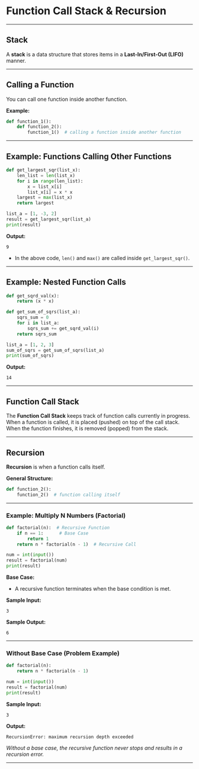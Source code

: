 # Function Call Stack & Recursion

---

## Stack

A **stack** is a data structure that stores items in a **Last-In/First-Out (LIFO)** manner.

---

## Calling a Function

You can call one function inside another function.

**Example:**

```python
def function_1():
    def function_2():
        function_1()  # calling a function inside another function
```

---

## Example: Functions Calling Other Functions

```python
def get_largest_sqr(list_x):  
    len_list = len(list_x)
    for i in range(len_list):
        x = list_x[i]
        list_x[i] = x * x
    largest = max(list_x)
    return largest

list_a = [1, -3, 2]
result = get_largest_sqr(list_a)
print(result)
```

**Output:**
```
9
```
- In the above code, `len()` and `max()` are called inside `get_largest_sqr()`.

---

## Example: Nested Function Calls

```python
def get_sqrd_val(x): 
    return (x * x)

def get_sum_of_sqrs(list_a): 
    sqrs_sum = 0
    for i in list_a:
        sqrs_sum += get_sqrd_val(i)
    return sqrs_sum

list_a = [1, 2, 3]
sum_of_sqrs = get_sum_of_sqrs(list_a)
print(sum_of_sqrs)
```

**Output:**
```
14
```

---

## Function Call Stack

The **Function Call Stack** keeps track of function calls currently in progress. When a function is called, it is placed (pushed) on top of the call stack. When the function finishes, it is removed (popped) from the stack.

---

## Recursion

**Recursion** is when a function calls itself.

**General Structure:**
```python
def function_2():
    function_2()  # function calling itself
```

---

### Example: Multiply N Numbers (Factorial)

```python
def factorial(n):  # Recursive Function
    if n == 1:      # Base Case
        return 1
    return n * factorial(n - 1)  # Recursive Call

num = int(input())
result = factorial(num)
print(result)
```

**Base Case:**
- A recursive function terminates when the base condition is met.

**Sample Input:**
```
3
```
**Sample Output:**
```
6
```

---

### Without Base Case (Problem Example)

```python
def factorial(n):
    return n * factorial(n - 1)

num = int(input())
result = factorial(num)
print(result)
```

**Sample Input:**
```
3
```
**Output:**
```
RecursionError: maximum recursion depth exceeded
```

*Without a base case, the recursive function never stops and results in a recursion error.*

---